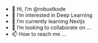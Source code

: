 - 👋 Hi, I’m @robustkode
- 👀 I’m interested in Deep Learning
- 🌱 I’m currently learning Nextjs
- 💞️ I’m looking to collaborate on ...
- 📫 How to reach me ...

<!---
robustkode/robustkode is a ✨ special ✨ repository because its `README.md` (this file) appears on your GitHub profile.
You can click the Preview link to take a look at your changes.
--->

